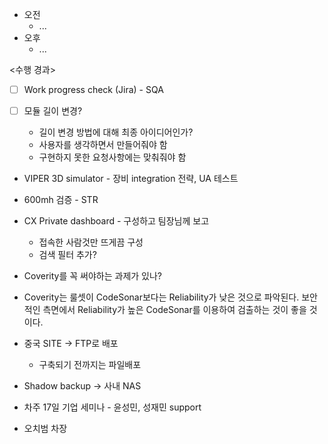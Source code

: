 - 오전
	- ...
- 오후
	- ...

<수행 경과>
- [ ] Work progress check (Jira) - SQA

- [ ] 모듈 길이 변경?
	- 길이 변경 방법에 대해 최종 아이디어인가?
	- 사용자를 생각하면서 만들어줘야 함
	- 구현하지 못한 요청사항에는 맞춰줘야 함

- VIPER 3D simulator - 장비 integration 전략, UA 테스트
- 600mh 검증 - STR
- CX Private dashboard - 구성하고 팀장님께 보고
	- 접속한 사람것만 뜨게끔 구성
	- 검색 필터 추가?

- Coverity를 꼭 써야하는 과제가 있나?
- Coverity는 룰셋이 CodeSonar보다는 Reliability가 낮은 것으로 파악된다. 보안적인 측면에서 Reliability가 높은 CodeSonar를 이용하여 검출하는 것이 좋을 것이다.

- 중국 SITE -> FTP로 배포
	- 구축되기 전까지는 파일배포
- Shadow backup -> 사내 NAS

- 차주 17일 기업 세미나 - 윤성민, 성재민 support
- 오치범 차장